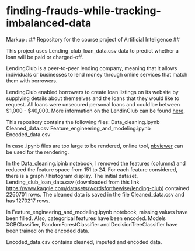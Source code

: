 # finding-frauds-while-tracking-imbalanced-data
Markup :  ## Repository for the course project of Artificial Inteligence ##

This project uses Lending_club_loan_data.csv data to predict whether a loan will be paid or charged-off. 

LendingClub is a peer-to-peer lending company, meaning that it allows individuals or businesses to lend money through online services that match them with borrowers. 

LendingClub enabled borrowers to create loan listings on its website by supplying details about themselves and the loans that they would like to request. All loans were unsecured personal loans and could be between $1,000 - $40,000.
More information on the LendinClub can be found [here](https://en.wikipedia.org/wiki/LendingClub#Overview).

This repository contains the following files:
Data_cleaning.ipynb
Cleaned_data.csv
Feature_engineering_and_modeling.ipynb
Encoded_data.csv

In case .ipynb files are too large to be rendered, online tool, [nbviewer](https://nbviewer.org/) can be used for the rendering.

In the Data_cleaning.ipinb notebook, I removed the features (columns) and reduced the feature space from 151 to 24. For each feature considered, there is a graph / histogram display. The initial dataset, Lending_club_loan_data.csv (downloaded from this link https://www.kaggle.com/datasets/wordsforthewise/lending-club) contained 2260701 rows. The cleaned data is saved in the file Cleaned_data.csv and has 1270217 rows.


In Feature_engineering_and_modeling.ipynb notebook, missing values have been filled. Also, categorical features have been encoded.
Models XGBClassifier, RandomForestClassifier and DecisionTreeClassifier have been trained on the encoded data.

Encoded_data.csv contains cleaned, imputed and encoded data.

